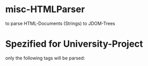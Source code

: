 misc-HTMLParser
===============
to parse HTML-Documents (Strings) to JDOM-Trees

Spezified for University-Project
================================
only the following tags will be parsed:
<html>
<head>
<title>
<body>
<div>
<table>
